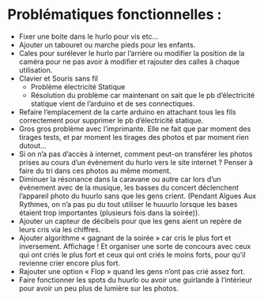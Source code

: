 # Problématiques fonctionnelles :

- Fixer une boite dans le hurlo pour vis etc...
- Ajouter un tabouret ou marche pieds pour les enfants.
- Cales pour surélever le hurlo par l’arrière ou modifier la position de la caméra pour ne pas avoir à modifier et rajouter des calles à chaque utilisation.
- Clavier et Souris sans fil
  - Problème électricité Statique
  - Résolution du problème car maintenant on sait que le pb d’électricité statique vient de l’arduino et de ses connectiques.
- Refaire l’emplacement de la carte arduino en attachant tous les fils correctement pour supprimer le pb d’électricité statique.
- Gros gros problème avec l’imprimante. Elle ne fait que par moment des tirages tests, et par moment les tirages des photos et par moment rien dutout…
- Si on n’a pas d’accès à internet, comment peut-on transférer les photos prises au cours d’un évènement du hurlo vers le site internet ? Penser à faire du tri dans ces photos au même moment.
- Diminuer la résonance dans la caravane ou autre car lors d’un évènement avec de la musique, les basses du concert déclenchent l’appareil photo du huurlo sans que les gens crient. (Pendant Algues Aux Rythmes, on n’a pas pu du tout utiliser le huuurlo lorsque les bases étaient trop importantes (plusieurs fois dans la soirée)).
- Ajouter un capteur de décibels pour que les gens aient un repère de leurs cris via les chiffres.
- Ajouter algorithme « gagnant de la soirée » car cris le plus fort et inversement. Affichage ! Et organiser une sorte de concours avec ceux qui ont criés le plus fort et ceux qui ont criés le moins forts, pour qu’il revienne crier encore plus fort.
- Rajouter une option « Flop » quand les gens n’ont pas crié assez fort.
- Faire fonctionner les spots du huurlo ou avoir une guirlande à l’intérieur pour avoir un peu plus de lumière sur les photos.
